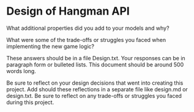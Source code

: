 # Design of Hangman API


What additional properties did you add to your models and why?


What were some of the trade-offs or struggles you faced when implementing the new game logic?


These answers should be in a file Design.txt. Your responses can be in paragraph form or bulleted lists. This document should be around 500 words long.

Be sure to reflect on your design decisions that went into creating this project. Add should these reflections in a separate file like design.md or design.txt.
Be sure to reflect on any trade-offs or struggles you faced during this project.